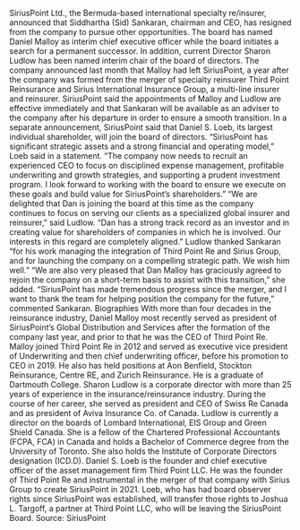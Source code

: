 SiriusPoint Ltd., the Bermuda-based international specialty re/insurer, announced that Siddhartha (Sid) Sankaran, chairman and CEO, has resigned from the company to pursue other opportunities.
The board has named Daniel Malloy as interim chief executive officer while the board initiates a search for a permanent successor. In addition, current Director Sharon Ludlow has been named interim chair of the board of directors.
The company announced last month that Malloy had left SiriusPoint, a year after the company was formed from the merger of specialty reinsurer Third Point Reinsurance and Sirius International Insurance Group, a multi-line insurer and reinsurer.
SiriusPoint said the appointments of Malloy and Ludlow are effective immediately and that Sankaran will be available as an adviser to the company after his departure in order to ensure a smooth transition.
In a separate announcement, SiriusPoint said that Daniel S. Loeb, its largest individual shareholder, will join the board of directors.
“SiriusPoint has significant strategic assets and a strong financial and operating model,” Loeb said in a statement. “The company now needs to recruit an experienced CEO to focus on disciplined expense management, profitable underwriting and growth strategies, and supporting a prudent investment program. I look forward to working with the board to ensure we execute on these goals and build value for SiriusPoint’s shareholders.”
“We are delighted that Dan is joining the board at this time as the company continues to focus on serving our clients as a specialized global insurer and reinsurer,” said Ludlow. “Dan has a strong track record as an investor and in creating value for shareholders of companies in which he is involved. Our interests in this regard are completely aligned.”
Ludlow thanked Sankaran “for his work managing the integration of Third Point Re and Sirius Group, and for launching the company on a compelling strategic path. We wish him well.”
“We are also very pleased that Dan Malloy has graciously agreed to rejoin the company on a short-term basis to assist with this transition,” she added.
“SiriusPoint has made tremendous progress since the merger, and I want to thank the team for helping position the company for the future,” commented Sankaran.
Biographies
With more than four decades in the reinsurance industry, Daniel Malloy most recently served as president of SiriusPoint’s Global Distribution and Services after the formation of the company last year, and prior to that he was the CEO of Third Point Re. Malloy joined Third Point Re in 2012 and served as executive vice president of Underwriting and then chief underwriting officer, before his promotion to CEO in 2019.
He also has held positions at Aon Benfield, Stockton Reinsurance, Centre RE, and Zurich Reinsurance. He is a graduate of Dartmouth College.
Sharon Ludlow is a corporate director with more than 25 years of experience in the insurance/reinsurance industry. During the course of her career, she served as president and CEO of Swiss Re Canada and as president of Aviva Insurance Co. of Canada.
Ludlow is currently a director on the boards of Lombard International, EIS Group and Green Shield Canada. She is a fellow of the Chartered Professional Accountants (FCPA, FCA) in Canada and holds a Bachelor of Commerce degree from the University of Toronto. She also holds the Institute of Corporate Directors designation (ICD.D).
Daniel S. Loeb is the founder and chief executive officer of the asset management firm Third Point LLC. He was the founder of Third Point Re and instrumental in the merger of that company with Sirius Group to create SiriusPoint in 2021. Loeb, who has had board observer rights since SiriusPoint was established, will transfer those rights to Joshua L. Targoff, a partner at Third Point LLC, who will be leaving the SiriusPoint Board.
Source: SiriusPoint